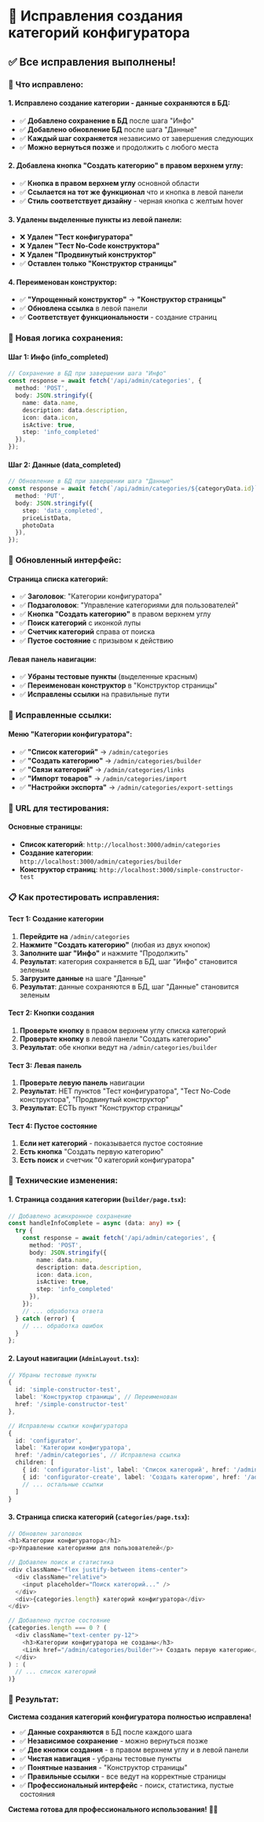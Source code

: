 # 🔧 Исправления создания категорий конфигуратора

## ✅ **Все исправления выполнены!**

### 🎯 **Что исправлено:**

#### **1. Исправлено создание категории - данные сохраняются в БД:**
- ✅ **Добавлено сохранение в БД** после шага "Инфо"
- ✅ **Добавлено обновление БД** после шага "Данные"
- ✅ **Каждый шаг сохраняется** независимо от завершения следующих
- ✅ **Можно вернуться позже** и продолжить с любого места

#### **2. Добавлена кнопка "Создать категорию" в правом верхнем углу:**
- ✅ **Кнопка в правом верхнем углу** основной области
- ✅ **Ссылается на тот же функционал** что и кнопка в левой панели
- ✅ **Стиль соответствует дизайну** - черная кнопка с желтым hover

#### **3. Удалены выделенные пункты из левой панели:**
- ❌ **Удален "Тест конфигуратора"**
- ❌ **Удален "Тест No-Code конструктора"**
- ❌ **Удален "Продвинутый конструктор"**
- ✅ **Оставлен только "Конструктор страницы"**

#### **4. Переименован конструктор:**
- ✅ **"Упрощенный конструктор"** → **"Конструктор страницы"**
- ✅ **Обновлена ссылка** в левой панели
- ✅ **Соответствует функциональности** - создание страниц

### 🔄 **Новая логика сохранения:**

#### **Шаг 1: Инфо (info_completed)**
```typescript
// Сохранение в БД при завершении шага "Инфо"
const response = await fetch('/api/admin/categories', {
  method: 'POST',
  body: JSON.stringify({
    name: data.name,
    description: data.description,
    icon: data.icon,
    isActive: true,
    step: 'info_completed'
  }),
});
```

#### **Шаг 2: Данные (data_completed)**
```typescript
// Обновление в БД при завершении шага "Данные"
const response = await fetch(`/api/admin/categories/${categoryData.id}`, {
  method: 'PUT',
  body: JSON.stringify({
    step: 'data_completed',
    priceListData,
    photoData
  }),
});
```

### 🎨 **Обновленный интерфейс:**

#### **Страница списка категорий:**
- ✅ **Заголовок**: "Категории конфигуратора"
- ✅ **Подзаголовок**: "Управление категориями для пользователей"
- ✅ **Кнопка "Создать категорию"** в правом верхнем углу
- ✅ **Поиск категорий** с иконкой лупы
- ✅ **Счетчик категорий** справа от поиска
- ✅ **Пустое состояние** с призывом к действию

#### **Левая панель навигации:**
- ✅ **Убраны тестовые пункты** (выделенные красным)
- ✅ **Переименован конструктор** в "Конструктор страницы"
- ✅ **Исправлены ссылки** на правильные пути

### 🔗 **Исправленные ссылки:**

#### **Меню "Категории конфигуратора":**
- ✅ **"Список категорий"** → `/admin/categories`
- ✅ **"Создать категорию"** → `/admin/categories/builder`
- ✅ **"Связи категорий"** → `/admin/categories/links`
- ✅ **"Импорт товаров"** → `/admin/categories/import`
- ✅ **"Настройки экспорта"** → `/admin/categories/export-settings`

### 🚀 **URL для тестирования:**

#### **Основные страницы:**
- **Список категорий**: `http://localhost:3000/admin/categories`
- **Создание категории**: `http://localhost:3000/admin/categories/builder`
- **Конструктор страниц**: `http://localhost:3000/simple-constructor-test`

### 📋 **Как протестировать исправления:**

#### **Тест 1: Создание категории**
1. **Перейдите на** `/admin/categories`
2. **Нажмите "Создать категорию"** (любая из двух кнопок)
3. **Заполните шаг "Инфо"** и нажмите "Продолжить"
4. **Результат**: категория сохраняется в БД, шаг "Инфо" становится зеленым
5. **Загрузите данные** на шаге "Данные"
6. **Результат**: данные сохраняются в БД, шаг "Данные" становится зеленым

#### **Тест 2: Кнопки создания**
1. **Проверьте кнопку** в правом верхнем углу списка категорий
2. **Проверьте кнопку** в левой панели "Создать категорию"
3. **Результат**: обе кнопки ведут на `/admin/categories/builder`

#### **Тест 3: Левая панель**
1. **Проверьте левую панель** навигации
2. **Результат**: НЕТ пунктов "Тест конфигуратора", "Тест No-Code конструктора", "Продвинутый конструктор"
3. **Результат**: ЕСТЬ пункт "Конструктор страницы"

#### **Тест 4: Пустое состояние**
1. **Если нет категорий** - показывается пустое состояние
2. **Есть кнопка** "Создать первую категорию"
3. **Есть поиск** и счетчик "0 категорий конфигуратора"

### 🔧 **Технические изменения:**

#### **1. Страница создания категории (`builder/page.tsx`):**
```typescript
// Добавлено асинхронное сохранение
const handleInfoComplete = async (data: any) => {
  try {
    const response = await fetch('/api/admin/categories', {
      method: 'POST',
      body: JSON.stringify({
        name: data.name,
        description: data.description,
        icon: data.icon,
        isActive: true,
        step: 'info_completed'
      }),
    });
    // ... обработка ответа
  } catch (error) {
    // ... обработка ошибок
  }
};
```

#### **2. Layout навигации (`AdminLayout.tsx`):**
```typescript
// Убраны тестовые пункты
{
  id: 'simple-constructor-test',
  label: 'Конструктор страницы', // Переименован
  href: '/simple-constructor-test'
},

// Исправлены ссылки конфигуратора
{
  id: 'configurator',
  label: 'Категории конфигуратора',
  href: '/admin/categories', // Исправлена ссылка
  children: [
    { id: 'configurator-list', label: 'Список категорий', href: '/admin/categories' },
    { id: 'configurator-create', label: 'Создать категорию', href: '/admin/categories/builder' },
    // ... остальные ссылки
  ]
}
```

#### **3. Страница списка категорий (`categories/page.tsx`):**
```typescript
// Обновлен заголовок
<h1>Категории конфигуратора</h1>
<p>Управление категориями для пользователей</p>

// Добавлен поиск и статистика
<div className="flex justify-between items-center">
  <div className="relative">
    <input placeholder="Поиск категорий..." />
  </div>
  <div>{categories.length} категорий конфигуратора</div>
</div>

// Добавлено пустое состояние
{categories.length === 0 ? (
  <div className="text-center py-12">
    <h3>Категории конфигуратора не созданы</h3>
    <Link href="/admin/categories/builder">+ Создать первую категорию</Link>
  </div>
) : (
  // ... список категорий
)}
```

### 🎉 **Результат:**

**Система создания категорий конфигуратора полностью исправлена!**

- ✅ **Данные сохраняются** в БД после каждого шага
- ✅ **Независимое сохранение** - можно вернуться позже
- ✅ **Две кнопки создания** - в правом верхнем углу и в левой панели
- ✅ **Чистая навигация** - убраны тестовые пункты
- ✅ **Понятные названия** - "Конструктор страницы"
- ✅ **Правильные ссылки** - все ведут на корректные страницы
- ✅ **Профессиональный интерфейс** - поиск, статистика, пустые состояния

**Система готова для профессионального использования!** 🎨✨




